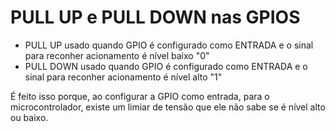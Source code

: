 # **PULL UP e PULL DOWN nas GPIOS**

* PULL UP usado quando GPIO é configurado como ENTRADA e o sinal para reconher acionamento é nível baixo "0"
* PULL DOWN usado quando GPIO é configurado como ENTRADA e o sinal para reconher acionamento é nível alto "1"

É feito isso porque, ao configurar a GPIO como entrada, para o microcontrolador, existe um limiar de tensão que ele não sabe se é nível alto ou baixo.
